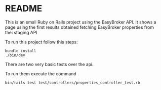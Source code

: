 # README

This is an small Ruby on Rails project using the EasyBroker API.
It shows a page using the first results obtained fetching EasyBroker properties from thei staging API

To run this project follow this steps:

```
bundle install
./bin/dev
```

There are two very basic tests over the api.

To run them execute the command
```
bin/rails test test/controllers/properties_controller_test.rb
```